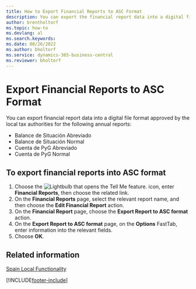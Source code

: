 ```yaml
---
title: How to Export Financial Reports to ASC Format
description: You can export the financial report data into a digital file format approved by the local tax authorities for certain reports.
author: brentholtorf
ms.topic: how-to
ms.devlang: al
ms.search.keywords:
ms.date: 08/26/2022
ms.author: bholtorf
ms.service: dynamics-365-business-central
ms.reviewer: bholtorf
---
```

# Export Financial Reports to ASC Format

You can export financial report data into a digital file format approved by the local tax authorities for the following annual reports:  

- Balance de Situación Abreviado  
- Balance de Situación Normal  
- Cuenta de PyG Abreviado  
- Cuenta de PyG Normal  

## To export financial reports into ASC format  

1. Choose the ![Lightbulb that opens the Tell Me feature.](../../media/ui-search/search_small.png "Tell me what you want to do") icon, enter **Financial Reports**, then choose the related link.  
2. On the **Financial Reports** page, select the relevant report name, and then choose the **Edit Financial Report** action.  
3. On the **Financial Report** page, choose the **Export Report to ASC format** action.  
4. On the **Export Report to ASC format** page, on the **Options** FastTab, enter information into the relevant fields.  
5. Choose **OK**.  
  
## Related information

[Spain Local Functionality](spain-local-functionality.md)

[!INCLUDE[footer-include](../../includes/footer-banner.md)]
